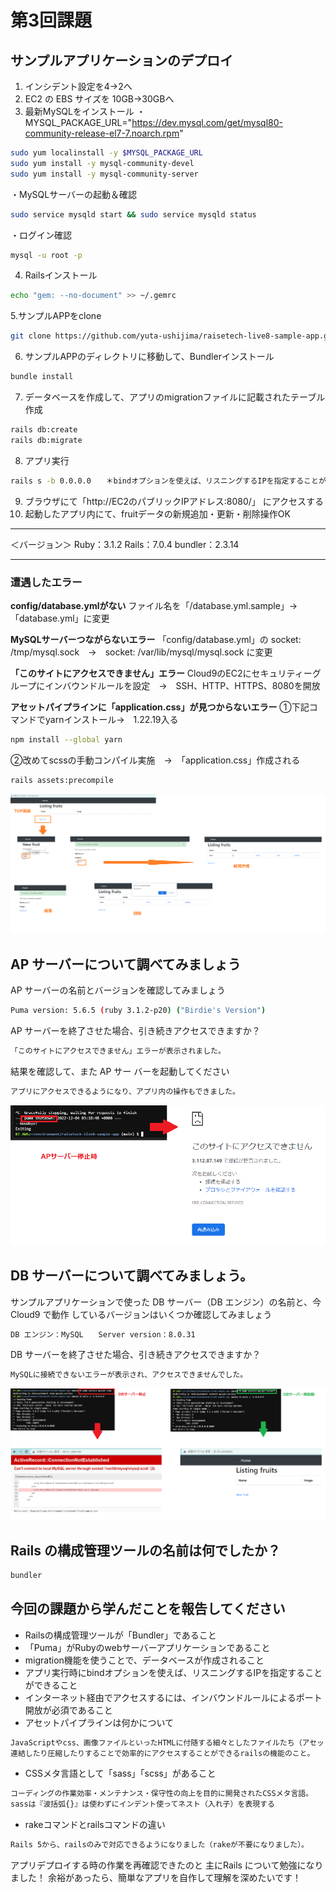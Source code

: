 # 第3回課題 #
## サンプルアプリケーションのデプロイ ##
1.  インシデント設定を4→2へ
2. EC2 の EBS サイズを 10GB→30GBへ
3. 最新MySQLをインストール
  ・MYSQL_PACKAGE_URL="https://dev.mysql.com/get/mysql80-community-release-el7-7.noarch.rpm"
```bash
sudo yum localinstall -y $MYSQL_PACKAGE_URL
sudo yum install -y mysql-community-devel 
sudo yum install -y mysql-community-server
```
・MySQLサーバーの起動＆確認
```bash
sudo service mysqld start && sudo service mysqld status
```
・ログイン確認
```bash
mysql -u root -p
```
4. Railsインストール
```bash
echo "gem: --no-document" >> ~/.gemrc 
```
5.サンプルAPPをclone
```bash
git clone https://github.com/yuta-ushijima/raisetech-live8-sample-app.git
```
6. サンプルAPPのディレクトリに移動して、Bundlerインストール
```bash
bundle install
```
7. データベースを作成して、アプリのmigrationファイルに記載されたテーブル作成
```bash
rails db:create
rails db:migrate
```
8. アプリ実行
```bash
rails s -b 0.0.0.0　　＊bindオプションを使えば、リスニングするIPを指定することができる
```
9. ブラウザにて「http://EC2のパブリックIPアドレス:8080/」  にアクセスする
10. 起動したアプリ内にて、fruitデータの新規追加・更新・削除操作OK
***
＜バージョン＞
Ruby：3.1.2
Rails：7.0.4
bundler：2.3.14
***

### 遭遇したエラー ###
**config/database.ymlがない**
ファイル名を「/database.yml.sample」→「database.yml」に変更

**MySQLサーバーつながらないエラー**
 「config/database.yml」の socket: /tmp/mysql.sock　→　socket: /var/lib/mysql/mysql.sock に変更
 
**「このサイトにアクセスできません」エラー**
Cloud9のEC2にセキュリティーグループにインバウンドルールを設定　→　SSH、HTTP、HTTPS、8080を開放

**アセットパイプラインに「application.css」が見つからないエラー**
①下記コマンドでyarnインストール→　1.22.19入る
```bash
npm install --global yarn
```
②改めてscssの手動コンパイル実施　→　「application.css」作成される
```bash
rails assets:precompile
```
![アプリデプロイ](images/AppDeploy.png)

## AP サーバーについて調べてみましょう ##
AP サーバーの名前とバージョンを確認してみましょう
```bash
Puma version: 5.6.5 (ruby 3.1.2-p20) ("Birdie's Version")
```
AP サーバーを終了させた場合、引き続きアクセスできますか？
```bash
「このサイトにアクセスできません」エラーが表示されました。
```
結果を確認して、また AP サー バーを起動してください
```bash
アプリにアクセスできるようになり、アプリ内の操作もできました。
```
![APサーバー停止](images/AppServerStop.png)

## DB サーバーについて調べてみましょう。 ##
サンプルアプリケーションで使った DB サーバー（DB エンジン）の名前と、今 Cloud9 で動作 しているバージョンはいくつか確認してみましょう
```bash
DB エンジン：MySQL　　Server version：8.0.31
 ```
DB サーバーを終了させた場合、引き続きアクセスできますか？
```bash
MySQLに接続できないエラーが表示され、アクセスできませんでした。
```
![DBサーバー停止](images/DB.ServerStop.png)

## Rails の構成管理ツールの名前は何でしたか？ ##
```bash
bundler
```

## 今回の課題から学んだことを報告してください ##
* Railsの構成管理ツールが「Bundler」であること
* 「Puma」がRubyのwebサーバーアプリケーションであること
* migration機能を使うことで、データベースが作成されること
* アプリ実行時にbindオプションを使えば、リスニングするIPを指定することができること
* インターネット経由でアクセスするには、インバウンドルールによるポート開放が必須であること
* アセットパイプラインは何かについて
```bash
JavaScriptやcss、画像ファイルといったHTMLに付随する細々としたファイルたち（アセットファイル）を
連結したり圧縮したりすることで効率的にアクセスすることができるrailsの機能のこと。
```
* CSSメタ言語として「sass」「scss」があること
```bash
コーディングの作業効率・メンテナンス・保守性の向上を目的に開発されたCSSメタ言語。
sassは『波括弧{}』は使わずにインデント使ってネスト（入れ子）を表現する
```
* rakeコマンドとrailsコマンドの違い
```bash
Rails 5から、railsのみで対応できるようになりました（rakeが不要になりました）。
```

アプリデプロイする時の作業を再確認できたのと
主にRails について勉強になりました！
余裕があったら、簡単なアプリを自作して理解を深めたいです！







